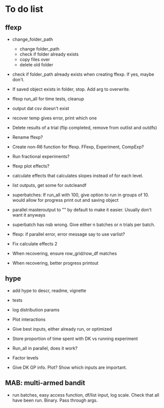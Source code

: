 # To do list

## ffexp

* change_folder_path
  - change folder_path
  - check if folder already exists
  - copy files over
  - delete old folder

* check if folder_path already exists when creating ffexp.
If yes, maybe don't.

* If saved object exists in folder, stop. Add arg to overwrite.

* ffexp run_all for time tests, cleanup

* output dat csv doesn't exist

* recover temp gives error, print which one

* Delete results of a trial (flip completed, remove from outlist and outdfs)

* Rename ffexp? 

* Create non-R6 function for ffexp. FFexp, Experiment, CompExp?

* Run fractional experiments?

* ffexp plot effects?

* calculate effects that calculates slopes instead of for each level.

* list outputs, get some for outcleandf

* superbatches: If run_all with 100, give option to run in groups of 10.
  would allow for progress print out and saving object

* parallel masteroutput to "" by default to make it easier. Usually don't want it anyways

* superbatch has nsb wrong. Give either n batches or n trials per batch.

* ffexp: if parallel error, error message say to use varlist?

* Fix calculate effects 2

* When recovering, ensure row_grid/row_df matches

* When recovering, better progress printout

## hype

* add hype to descr, readme, vignette

* tests

* log distribution params

* Plot interactions

* Give best inputs, either already run, or optimized

* Store proportion of time spent with DK vs running experiment

* Run_all in parallel, does it work?

* Factor levels

* Give DK GP info. Plot? Show which inputs are important.

## MAB: multi-armed bandit

* run batches, easy access function, df/list input, log scale.
   Check that all have been run. Binary. Pass through args.

